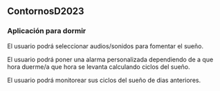 ## ContornosD2023

### Aplicación para dormir

El usuario podrá seleccionar audios/sonidos para fomentar el sueño.

El usuario podrá poner una alarma personalizada dependiendo de a que hora duerme/a que hora se levanta calculando ciclos del sueño.

El usuario podrá monitorear sus ciclos del sueño de dias anteriores.

